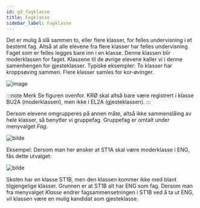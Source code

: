 ```yaml
---
id: gd_fagklasse
title: Fagklasse
sidebar_label: Fagklasse
---
```

Det er mulig å slå sammen to, eller flere klasser, for felles undervisning i et bestemt fag. Altså at alle elevene fra flere klasser har felles undervisning. Faget som er felles legges bare inn i en klasse. Denne klassen blir moderklassen for faget. Klassene til de øvrige elevene kaller vi i denne samenhengen for gjesteklasser. Typiske eksempler: To klasser har kroppsøving sammen. Flere klasser samles for kor-øvinger.

![image](https://user-images.githubusercontent.com/80097133/120986532-fed24f80-c77c-11eb-9e4a-d54d52f39336.png)

:::note Merk
Se figuren ovenfor. KRØ skal altså bare være registrert i klasse BU2A (moderklassen), men ikke i EL2A (gjesteklassen).
:::

Dersom elevene omgrupperes på annen måte, altså ikke sammenslåing av hele klasser, så benytter vi gruppefag. Gruppefag er omtalt under menyvalget _Fag_.

![bilde](https://user-images.githubusercontent.com/80097133/148374550-0c5c7ab8-ada0-4e82-a09f-c67807992760.png)

Eksempel: Dersom man her ønsker at ST1A skal være moderklasse i ENG, fås dette utvalget:
 
![bilde](https://user-images.githubusercontent.com/80097133/148374862-0c71e359-f7a7-4d8a-a079-6c2658a5f1cb.png)

Skolen har en klasse ST1B, men den klassen kommer ikke med blant tilgjengelige klasser. Grunnen er at ST1B alt har ENG som fag. Dersom man fra menyvalget _Klasse_ endrer fagsammensetningen i ST1B ved å ta ut ENG, vil klassen være en mulig kandidat som gjesteklasse.
